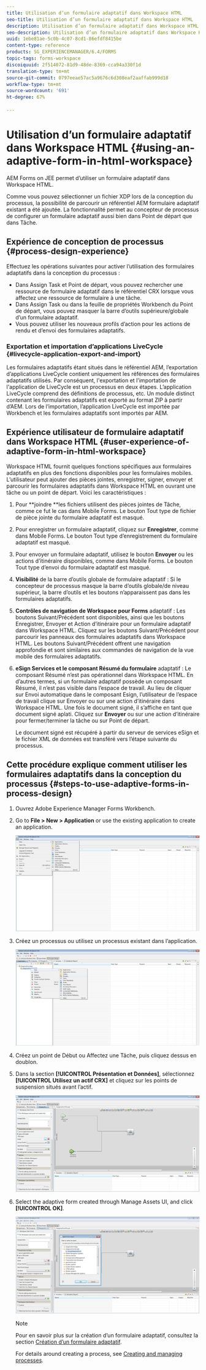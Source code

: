 ```yaml
---
title: Utilisation d’un formulaire adaptatif dans Workspace HTML
seo-title: Utilisation d’un formulaire adaptatif dans Workspace HTML
description: Utilisation d’un formulaire adaptatif dans Workspace HTML
seo-description: Utilisation d’un formulaire adaptatif dans Workspace HTML
uuid: 1ebe81ae-5c0b-4c07-8cd1-86efdf8415be
content-type: reference
products: SG_EXPERIENCEMANAGER/6.4/FORMS
topic-tags: forms-workspace
discoiquuid: 2f514072-81d9-48de-8369-cca94a330f1d
translation-type: tm+mt
source-git-commit: 0797eeae57ac5a9676c6d308eaf2aaffab999d18
workflow-type: tm+mt
source-wordcount: '691'
ht-degree: 67%

---
```



# Utilisation d’un formulaire adaptatif dans Workspace HTML {#using-an-adaptive-form-in-html-workspace}

AEM Forms on JEE permet d’utiliser un formulaire adaptatif dans Workspace HTML.

Comme vous pouvez sélectionner un fichier XDP lors de la conception du processus, la possibilité de parcourir un référentiel AEM formulaire adaptatif existant a été ajoutée. La fonctionnalité permet au concepteur de processus de configurer un formulaire adaptatif aussi bien dans Point de départ que dans Tâche.

## Expérience de conception de processus {#process-design-experience}

Effectuez les opérations suivantes pour activer l’utilisation des formulaires adaptatifs dans la conception du processus :

* Dans Assign Task et Point de départ, vous pouvez rechercher une ressource de formulaire adaptatif dans le référentiel CRX lorsque vous affectez une ressource de formulaire à une tâche.
* Dans Assign Task ou dans la feuille de propriétés Workbench du Point de départ, vous pouvez masquer la barre d’outils supérieure/globale d’un formulaire adaptatif.
* Vous pouvez utiliser les nouveaux profils d’action pour les actions de rendu et d’envoi des formulaires adaptatifs.

### Exportation et importation d’applications LiveCycle {#livecycle-application-export-and-import}

Les formulaires adaptatifs étant situés dans le référentiel AEM, l’exportation d’applications LiveCycle contient uniquement les références des formulaires adaptatifs utilisés. Par conséquent, l&#39;exportation et l&#39;importation de l&#39;application de LiveCycle est un processus en deux étapes. L’application LiveCycle comprend des définitions de processus, etc. Un module distinct contenant les formulaires adaptatifs est exporté au format ZIP à partir d’AEM. Lors de l’importation, l’application LiveCycle est importée par Workbench et les formulaires adaptatifs sont importés par AEM.

## Expérience utilisateur de formulaire adaptatif dans Workspace HTML {#user-experience-of-adaptive-form-in-html-workspace}

Workspace HTML fournit quelques fonctions spécifiques aux formulaires adaptatifs en plus des fonctions disponibles pour les formulaires mobiles. L’utilisateur peut ajouter des pièces jointes, enregistrer, signer, envoyer et parcourir les formulaires adaptatifs dans Workspace HTML en ouvrant une tâche ou un point de départ. Voici les caractéristiques :

1. Pour **joindre **les fichiers utilisent des pièces jointes de Tâche, comme ce fut le cas dans Mobile Forms. Le bouton Tout type de fichier de pièce jointe du formulaire adaptatif est masqué.

1. Pour enregistrer un formulaire adaptatif, cliquez sur **Enregistrer**, comme dans Mobile Forms. Le bouton Tout type d’enregistrement du formulaire adaptatif est masqué.

1. Pour envoyer un formulaire adaptatif, utilisez le bouton **Envoyer** ou les actions d’itinéraire disponibles, comme dans Mobile Forms. Le bouton Tout type d’envoi du formulaire adaptatif est masqué.

1. **Visibilité** de la barre d’outils globale de formulaire adaptatif : Si le concepteur de processus masque la barre d’outils globale/de niveau supérieur, la barre d’outils et les boutons n’apparaissent pas dans les formulaires adaptatifs.

1. **Contrôles de navigation de Workspace pour Forms** adaptatif : Les boutons Suivant/Précédent sont disponibles, ainsi que les boutons Enregistrer, Envoyer et Action d’itinéraire pour un formulaire adaptatif dans Workspace HTML. Cliquez sur les boutons Suivant/Précédent pour parcourir les panneaux des formulaires adaptatifs dans Workspace HTML. Les boutons Suivant/Précédent offrent une navigation approfondie et sont similaires aux commandes de navigation de la vue mobile des formulaires adaptatifs.

1. **eSign Services et le composant Résumé du formulaire** adaptatif : Le composant Résumé n’est pas opérationnel dans Workspace HTML. En d’autres termes, si un formulaire adaptatif possède un composant Résumé, il n’est pas visible dans l’espace de travail. Au lieu de cliquer sur Envoi automatique dans le composant Esign, l’utilisateur de l’espace de travail clique sur Envoyer ou sur une action d’itinéraire dans Workspace HTML. Une fois le document signé, il s’affiche en tant que document signé aplati. Cliquez sur **Envoyer** ou sur une action d’itinéraire pour fermer/terminer la tâche ou sur Point de départ.

   Le document signé est récupéré à partir du serveur de services eSign et le fichier XML de données est transféré vers l’étape suivante du processus.

## Cette procédure explique comment utiliser les formulaires adaptatifs dans la conception du processus {#steps-to-use-adaptive-forms-in-process-design}

1. Ouvrez Adobe Experience Manager Forms Workbench.

1. Go to **File > New > Application** or use the existing application to create an application.

   ![Création d’une nouvelle application](assets/create_new_appl.png)

1. Créez un processus ou utilisez un processus existant dans l’application.

   ![Création d’un nouveau processus](assets/create_new_process.png)

1. Créez un point de Début ou Affectez une Tâche, puis cliquez dessus en doublon.
1. Dans la section **[!UICONTROL Présentation et Données]**, sélectionnez **[!UICONTROL Utilisez un actif CRX]** et cliquez sur les points de suspension situés avant l’actif.

   ![Utilisation d’un actif CRX](assets/use_crx_asset.png)

1. Select the adaptive form created through Manage Assets UI, and click **[!UICONTROL OK]**.

   ![Sélection d’un formulaire adaptatif](assets/selecting_form.png)

   >[!NOTE]
   >
   >Pour en savoir plus sur la création d’un formulaire adaptatif, consultez la section [Création d’un formulaire adaptatif](/help/forms/using/creating-adaptive-form.md).
   >
   >For details around creating a process, see [Creating and managing processes](https://help.adobe.com/en_US/AEMForms/6.1/WorkbenchHelp/WS92d06802c76abadb-1cc35bda128261a20dd-7ff7.2.html).

